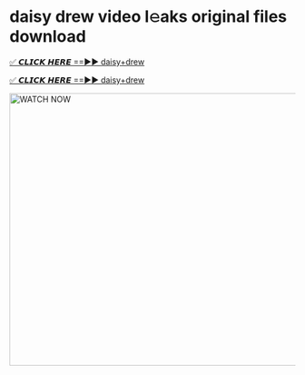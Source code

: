 # daisy drew video l𝚎aks original files download

<p><a href="https://mediafirer.com/daisy+drew&ref=titik" rel="nofollow">✅ 𝘾𝙇𝙄𝘾𝙆 𝙃𝙀𝙍𝙀 ==►► daisy+drew</a></p>

<p><a href="https://mediafirer.com/daisy+drew&ref=titik" rel="nofollow">✅ 𝘾𝙇𝙄𝘾𝙆 𝙃𝙀𝙍𝙀 ==►► daisy+drew</a></p>

<p><a rel="nofollow" title="WATCH NOW" href="https://mediafirer.com/daisy+drew&ref=titik"><img border="daisy+drew" height="480" width="854" title="WATCH NOW" alt="WATCH NOW" src="https://i.imgur.com/WiGg2rx.gif"></a></p>